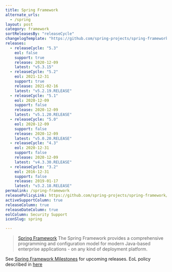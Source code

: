 ```yaml
---
title: Spring Framework
alternate_urls:
  - /spring
layout: post
category: framework
sortReleasesBy: "releaseCycle"
changelogTemplate: "https://github.com/spring-projects/spring-framework/releases/tag/__LATEST__"
releases:
  - releaseCycle: "5.3"
    eol: false
    support: true
    release: 2020-12-09
    latest: "v5.3.15"
  - releaseCycle: "5.2"
    eol: 2021-12-31
    support: true
    release: 2021-02-16
    latest: "v5.2.19.RELEASE"
  - releaseCycle: "5.1"
    eol: 2020-12-09
    support: false
    release: 2020-12-09
    latest: "v5.1.20.RELEASE"
  - releaseCycle: "5.0"
    eol: 2020-12-09
    support: false
    release: 2020-12-09
    latest: "v5.0.20.RELEASE"
  - releaseCycle: "4.3"
    eol: 2020-12-31
    support: false
    release: 2020-12-09
    latest: "v4.3.30.RELEASE"
  - releaseCycle: "3.2"
    eol: 2016-12-31
    support: false
    release: 2019-01-17
    latest: "v3.2.18.RELEASE"
permalink: /spring-framework
releasePolicyLink: https://github.com/spring-projects/spring-framework/wiki/Spring-Framework-Versions
activeSupportColumn: true
releaseColumn: true
releaseDateColumn: true
eolColumn: Security Support
iconSlug: spring

---
```

> [Spring Framework](https://spring.io/projects/spring-framework) The Spring Framework provides a comprehensive programming and configuration model for modern Java-based enterprise applications - on any kind of deployment platform.

See [Spring Framework Milestones](https://github.com/spring-projects/spring-framework/milestones) for upcoming releases. EoL policy described in [here](https://github.com/spring-projects/spring-framework/wiki/Spring-Framework-Versions)
